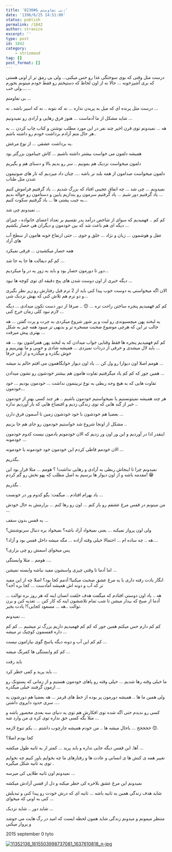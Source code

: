 ```yaml
---
title: 'بی تفاومتم &#8230;'
date: '1396/6/25 14:51:00'
status: publish
permalink: /1842
author: straxico
excerpt: ''
type: post
id: 1842
category:
    - strixmood
tag: []
post_format: []
---
```

درست مثل وقتی که بوی سوختگی غذا رو حس میکنی… ولی بی رمق تر از اونی هستی که بری آشپزخونه … حالا نه از اون لحاظ که دستپختم رو فقط خودم میتونم بخورم ….ولی خب ..

بی تفاومتم …

درست مثل پرنده ای که میل به پریدن نداره … نه که نتونه .. نه که اسیر باشه.. نه …

شاید مشکل از ما آدماست … هنوز فرق رهایی و آزادی رو نمیدونیم …

هه … نمیدونم توی قرن اخیر چند نفر در این مورد مطلب نوشتن و کتاب چاپ کردن … به هر حال منم آزادم برداشت خودم رو داشته باشم..

یه برداشت عشقی … از نوع مرغش.

همیشه دلمون می خواست بیشتر داشته باشیم … کاش جیبامون بزرگتر بود

دلمون میخواست نزدیک هم بمونیم .. سر رو بدیم بالا و دستای هم و بگیریم

دلمون میخواست صدامون از همه بلند تر باشه …. چنان داد میزدیم که تار های صوتیمون شدن مثل طناب

نمیدونم … چی شد … چه اتفاق عجیبی افتاد که بزرگ شدیم … یاد گرفتیم فراموش کنیم … یاد گرفتیم دور شیم … یاد گرفتیم سرمون رو بندازیم پایین و دستامون رو حواله بدیم به جیب پشتی ها … یاد گرفتیم سکوت کنیم…

نمیدونم چی شد …

کم کم .. فهمیدیم که سوای از شاخص درآمد پدر تقسیم بر تعداد اعضای خانواده ، چیزای دیگه ای هم باعث شد که بین خودمون و دیگران هی حصار بکشیم …

عقل و هوشمون … زبان و نژاد … خلق و خوی … حتی ارتفاع خونه هامون از سطح آب های آزاد

همه حصار میکشیدن … فرقی نمیکرد

کم کم دیفالت ها جا به جا شد …

دور تا دورمون حصار بود و باید به زور یه در وا میکردیم…

دیگه خبری از اون دوست شدن های پنج دقیقه ای توی کوچه ها نبود …

الان اگه میخواستی یه دوست خوب پیدا کنی باید از 2 ترم قبل رفتارش رو زیر نظر بگیری و دو ترم هم تلاش کنی که بهش نزدیک شی…

کم کم فهمیدیم پنجره ساختن راحت تره … 😊 .. صرفا از دور دست تکون میدادی … دیگه لازم نبود کلی زمان خرج کنی …

یه لبخند پهن میچسبوندی رو لبت و پر شور شروع میکردی به چرت و پرت گفتن … هه جالب تر این که هرچی موضوع صحبت مسخره تر و بدیهی تر میبود همه چیز به شکل بهتری پیش میرفت …

کم کم فهمیدیم پنجره ها فقط وقتایی جواب میدادن که یه لبخند پهن همراشون بود … هه … باید لال میشدی و حرفی از دردات نمیزدی … همیشه شادی و خوبی و ما بهترینیم و خوش بگذره و میگذره و از این حرفا

هومم اصلا اون دیوارا رو ول کن … یاد اون دیوار خوابگاهمون می افتم حالم بد میشه …

همین جور که کم کم یاد میگرفتیم تفاوت هامون هم بیشتر خودشون رو نشون میدادن …

تفاوت هایی که به هیچ وجه ربطی به نوع تربیتمون نداشت … خودمون بودیم … خود خودمون…

هر چند همیشه نمیتونستیم یا نمیخواستیم خودمون باشیم .. هر چند کسی بهتر از خودمون خبر از گند هایی که توی زندگی زدیم و افتضاح هایی که بار آوردیم نداره ..

بعضیا هم خودشون با خود خودشون زمین تا آسمون فرق دارن …

مشکل از اونجا شروع شد خواستیم خودمون رو جای هم جا بزنیم ..

اینقدر ادا در آوردیم و این ور اون ور زدیم که الان خودمونم یادمون نیست کدوم خودمون خودمونه …

الان خودمم قاطی کردم این خودمون خود خودمونه یا خودمونه …

بگذریم.

نمیدونم چرا تا اینجاش ربطی به آزادی و رهایی نداشت! ؟ هومم … مثلا قرار بود این مقدمه باشه و از اون دیوار ها برسیم به اصل مطلب که یهو نخش رو گم کردم! 😁

بگذریم .

یاد بهرام افتادم .. میگفت: بگو کدوم ور در خونست …

من میتونم در قفس مرغ عشقم رو باز کنم … اون رو رها کنم … بزارمش به حال خودش …

یه قفس بدون سقف …

ولی اون پرواز نمیکنه … یعنی نمیخواد آزاد باشه؟ نمیخواد بره دنبال سرنوشتش؟

هه .. چه ساده ام … احتمالا خیلی وقته آزاده … مگه میشه داخل قفس بود و آزاد؟….

پس میخوای اسمش رو چی بزاری؟

هومم .. مثلا وابستگی ….

اما آدما تا وقتی چیزی واسشون مفید نباشه وابسته نمیشن …

انگار یادت رفته داری با یه مرغ عشق صحبت میکنیا! آدمم کجا بود؟ اصلا چه از این مفید تر که آب و دونه اش همیشه آمادست … کجا بره آخه؟

هه .. یاد اون دوستی افتادم که میگفت هدف خلقت انسان اینه که هر روز بره توالت … آدما از صبح که بیدار میشن تا شب تمام تلاششون اینه که کار کنن … تغذیه کنن و برن توالت ..هه … مسعود کجایی؟! یادت بخیر.

نمیدونم …

کم کم دارم حس میکنم همین جور که کم کم فهمیدیم داریم بزرگ تر میشیم … کم کم داره قفسمون کوچیک تر میشه …

کم کم این آب و دونه دیگه پاسخ گوی نیازامون نیست …

کم کم وابستگی ها کمرنگ میشه …

باید رفت

باید پرید و کمی خطر کرد …

ما خیلی وقته رها شدیم … خیلی وقته رو پاهای خودمون هستیم و از زمانی که پستونک رو ازمون گرفتند خیلی میگذره …

ولی همین ما ها .. همیشه دورمون پر بوده از خط های قرمز … هه بعضیا هم دورشون یه سری حدود دایروی داشتن ….

کسی رو ندیدم حتی اگه شده توی افکارش هم توی یه دنیای سه بعدی محصور باشه و مثلا بگه کسی حق نداره توی کره ی من وارد شه …

خخخخخ … باحال میشه ها .. من خودم همیشه چارچوب داشتم … یکم تنوع لازمه 😊.

کجا بودم اصلا؟

آها. این قفس دیگه جایی نداره و باید پرید … کمتر از یه ثانیه طول میکشه …

تغییر همه ی کنش ها ی انسانی و عادت ها و رفتارهای ما چه بخوایم باور کنیم چه نخوایم توی یه ثانیه شکل میگیره .

نمیدونم اون ثانیه طلایی کی میرسه …

نمیدونم این مرغ عشق بلاخره کی خطر میکنه و دل از قفس آزادش میکشه

شاید هدف زندگی همین یه ثانیه باشه … ثانیه ای که درش خودت رو پیدا کنی و تبدیلش کنی به اونی که میخوای …

شاید دور .. شاید نزدیک …

منتظر میمونم و میدونم زندگی شاید همون لحظه ایست که امید در رگ هایت می جوشد و پرواز میکنی

2015 september 0 tyto

[![](../../uploads/2015/09/11352136_1615503998737081_1637610818_n.jpg "11352136_1615503998737081_1637610818_n-jpg")](http://localhost/wp-content/uploads/2015/09/11352136_1615503998737081_1637610818_n.jpg)